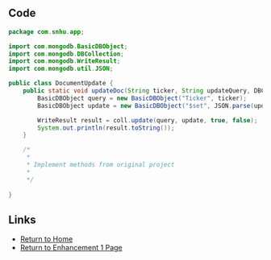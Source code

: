 ## Code
```java
package com.snhu.app;

import com.mongodb.BasicDBObject;
import com.mongodb.DBCollection;
import com.mongodb.WriteResult;
import com.mongodb.util.JSON;

public class DocumentUpdate {
    public static void updateDoc(String ticker, String updateQuery, DBCollection coll) {
        BasicDBObject query = new BasicDBObject("Ticker", ticker);
        BasicDBObject update = new BasicDBObject("$set", JSON.parse(updateQuery));

        WriteResult result = coll.update(query, update, true, false);
        System.out.println(result.toString());
    }

    /*
     *
     * Implement methods from original project 
     * 
     */
    
}
```

## Links
- [Return to Home](../../../index.md)
- [Return to Enhancement 1 Page](../../enhancement1.md)